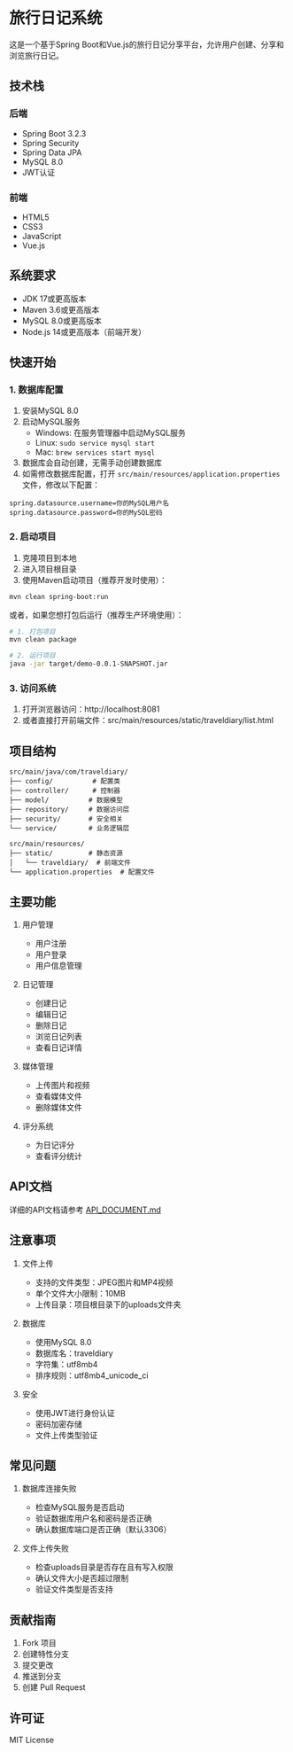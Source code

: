 # 旅行日记系统

这是一个基于Spring Boot和Vue.js的旅行日记分享平台，允许用户创建、分享和浏览旅行日记。

## 技术栈

### 后端
- Spring Boot 3.2.3
- Spring Security
- Spring Data JPA
- MySQL 8.0
- JWT认证

### 前端
- HTML5
- CSS3
- JavaScript
- Vue.js

## 系统要求

- JDK 17或更高版本
- Maven 3.6或更高版本
- MySQL 8.0或更高版本
- Node.js 14或更高版本（前端开发）

## 快速开始

### 1. 数据库配置

1. 安装MySQL 8.0
2. 启动MySQL服务
   - Windows: 在服务管理器中启动MySQL服务
   - Linux: `sudo service mysql start`
   - Mac: `brew services start mysql`
3. 数据库会自动创建，无需手动创建数据库
4. 如需修改数据库配置，打开 `src/main/resources/application.properties` 文件，修改以下配置：
```properties
spring.datasource.username=你的MySQL用户名
spring.datasource.password=你的MySQL密码
```

### 2. 启动项目

1. 克隆项目到本地
2. 进入项目根目录
3. 使用Maven启动项目（推荐开发时使用）：
```bash
mvn clean spring-boot:run
```

或者，如果您想打包后运行（推荐生产环境使用）：
```bash
# 1. 打包项目
mvn clean package

# 2. 运行项目
java -jar target/demo-0.0.1-SNAPSHOT.jar
```

### 3. 访问系统

1. 打开浏览器访问：http://localhost:8081
2. 或者直接打开前端文件：src/main/resources/static/traveldiary/list.html

## 项目结构

```
src/main/java/com/traveldiary/
├── config/          # 配置类
├── controller/      # 控制器
├── model/          # 数据模型
├── repository/     # 数据访问层
├── security/       # 安全相关
└── service/        # 业务逻辑层

src/main/resources/
├── static/         # 静态资源
│   └── traveldiary/  # 前端文件
└── application.properties  # 配置文件
```

## 主要功能

1. 用户管理
   - 用户注册
   - 用户登录
   - 用户信息管理

2. 日记管理
   - 创建日记
   - 编辑日记
   - 删除日记
   - 浏览日记列表
   - 查看日记详情

3. 媒体管理
   - 上传图片和视频
   - 查看媒体文件
   - 删除媒体文件

4. 评分系统
   - 为日记评分
   - 查看评分统计

## API文档

详细的API文档请参考 [API_DOCUMENT.md](API_DOCUMENT.md)

## 注意事项

1. 文件上传
   - 支持的文件类型：JPEG图片和MP4视频
   - 单个文件大小限制：10MB
   - 上传目录：项目根目录下的uploads文件夹

2. 数据库
   - 使用MySQL 8.0
   - 数据库名：traveldiary
   - 字符集：utf8mb4
   - 排序规则：utf8mb4_unicode_ci

3. 安全
   - 使用JWT进行身份认证
   - 密码加密存储
   - 文件上传类型验证

## 常见问题

1. 数据库连接失败
   - 检查MySQL服务是否启动
   - 验证数据库用户名和密码是否正确
   - 确认数据库端口是否正确（默认3306）

2. 文件上传失败
   - 检查uploads目录是否存在且有写入权限
   - 确认文件大小是否超过限制
   - 验证文件类型是否支持

## 贡献指南

1. Fork 项目
2. 创建特性分支
3. 提交更改
4. 推送到分支
5. 创建 Pull Request

## 许可证

MIT License
